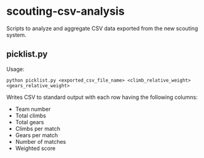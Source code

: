 # scouting-csv-analysis
Scripts to analyze and aggregate CSV data exported from the new scouting system.

## picklist.py
Usage:

    python picklist.py <exported_csv_file_name> <climb_relative_weight> <gears_relative_weight>

Writes CSV to standard output with each row having the following columns:

- Team number
- Total climbs
- Total gears
- Climbs per match
- Gears per match
- Number of matches
- Weighted score
